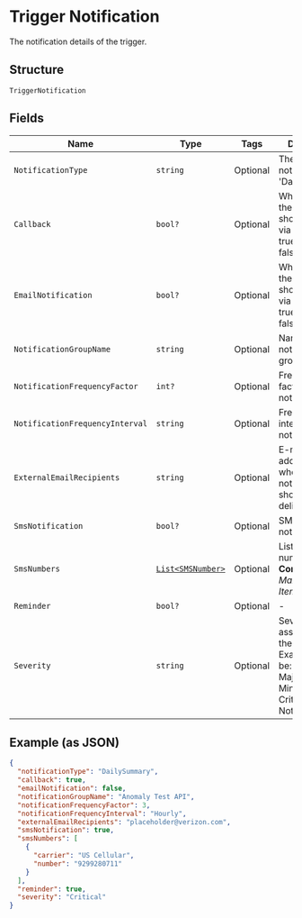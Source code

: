 
# Trigger Notification

The notification details of the trigger.

## Structure

`TriggerNotification`

## Fields

| Name | Type | Tags | Description |
|  --- | --- | --- | --- |
| `NotificationType` | `string` | Optional | The type of notification, i.e. 'DailySummary'. |
| `Callback` | `bool?` | Optional | Whether or not the notification should be sent via callback.<br />true<br />false. |
| `EmailNotification` | `bool?` | Optional | Whether or not the notification should be sent via e-mail.<br />true<br />false. |
| `NotificationGroupName` | `string` | Optional | Name for the notification group. |
| `NotificationFrequencyFactor` | `int?` | Optional | Frequency factor for notification. |
| `NotificationFrequencyInterval` | `string` | Optional | Frequency interval for notification. |
| `ExternalEmailRecipients` | `string` | Optional | E-mail address(es) where the notification should be delivered. |
| `SmsNotification` | `bool?` | Optional | SMS notification. |
| `SmsNumbers` | [`List<SMSNumber>`](../../doc/models/sms-number.md) | Optional | List of SMS numbers.<br>**Constraints**: *Maximum Items*: `10` |
| `Reminder` | `bool?` | Optional | - |
| `Severity` | `string` | Optional | Severity level associated with the notification. Examples would be:<br />Major<br />Minor<br />Critical<br />NotApplicable. |

## Example (as JSON)

```json
{
  "notificationType": "DailySummary",
  "callback": true,
  "emailNotification": false,
  "notificationGroupName": "Anomaly Test API",
  "notificationFrequencyFactor": 3,
  "notificationFrequencyInterval": "Hourly",
  "externalEmailRecipients": "placeholder@verizon.com",
  "smsNotification": true,
  "smsNumbers": [
    {
      "carrier": "US Cellular",
      "number": "9299280711"
    }
  ],
  "reminder": true,
  "severity": "Critical"
}
```

